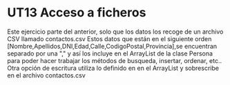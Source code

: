 # UT13 Acceso a ficheros
Este ejercicio parte del anterior, solo que los datos los recoge de un archivo CSV llamado contactos.csv 
Estos datos que están en el siguiente orden [Nombre,Apellidos,DNI,Edad,Calle,CodigoPostal,Provincia],se encuentran separado por una "," y así los incluye en el ArrayList de la clase Persona para poder hacer trabajar los métodos de busqueda, insertar, ordenar, etc..
Otra opción de escritura utiliza lo definido en en el ArrayList y sobrescribe en el archivo contactos.csv



